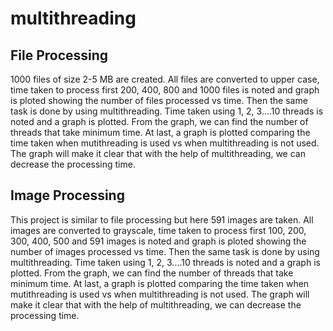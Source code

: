 # multithreading
## File Processing
1000 files of size 2-5 MB are created. All files are converted to upper case, time taken to process first 200, 400, 800 and 1000 files is noted and graph is ploted showing the number of files processed vs time. Then the same task is done by using multithreading. Time taken using 1, 2, 3....10 threads is noted and a graph is plotted. From the graph, we can find the number of threads that take minimum time. At last, a graph is plotted comparing the time taken when mutithreading is used vs when multithreading is not used. The graph will make it clear that with the help of multithreading, we can decrease the processing time.

## Image Processing
This project is similar to file processing but here 591 images are taken. All images are converted to grayscale, time taken to process first 100, 200, 300, 400, 500 and 591 images is noted and graph is ploted showing the number of images processed vs time. Then the same task is done by using multithreading. Time taken using 1, 2, 3....10 threads is noted and a graph is plotted. From the graph, we can find the number of threads that take minimum time. At last, a graph is plotted comparing the time taken when mutithreading is used vs when multithreading is not used. The graph will make it clear that with the help of multithreading, we can decrease the processing time.

